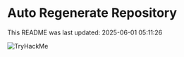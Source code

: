 # Auto Regenerate Repository

This README was last updated: 2025-06-01 05:11:26

 ![TryHackMe](https://tryhackme.com/badge/533634)